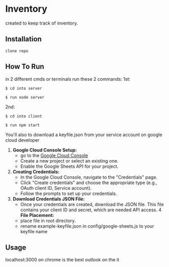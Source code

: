 # Inventory

created to keep track of inventory.


## Installation
    clone repo
## How To Run
in 2 different cmds or terminals run these 2 commands:
1st:
```
$ cd into server
```
```
$ run node server
```
2nd:
```
$ cd into client
```
```
$ run npm start
```
You'll also to download a keyfile.json from your service account on google cloud developer

1. **Google Cloud Console Setup:**
    - go to the [Google Cloud Console](https://console.cloud.google.com/)
    - Create a new project or select an existing one.
    - Enable the Google Sheets API for your project.
2. **Creating Credentials:**
    - In the Google Cloud Console, navigate to the "Credentials" page.
    - Click "Create credentials" and choose the appropriate type (e.g., OAuth client ID, Service account).
    - Follow the prompts to set up your credentials.
3. **Download Credentials JSON File:**
    - Once your credentials are created, download the JSON file. This file contains your client ID and secret, which are needed API access.
4 **File Placement:**
    - place file in root directory.
    - rename example-keyfile.json in config/google-sheets.js to your keyfile name
## Usage
localhost:3000 on chrome is the best outlook on the it
